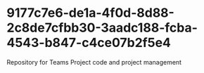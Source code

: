 # 9177c7e6-de1a-4f0d-8d88-2c8de7cfbb30-3aadc188-fcba-4543-b847-c4ce07b2f5e4
Repository for Teams Project code and project management
